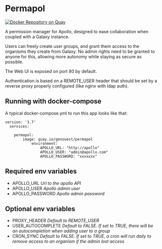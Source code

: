 # Permapol

[![Docker Repository on Quay](https://quay.io/repository/genouest/permapol/status "Docker Repository on Quay")](https://quay.io/repository/genouest/permapol)

A permission manager for Apollo, designed to ease collaboration when coupled with a Galaxy instance.

Users can freely create user groups, and grant them access to the organisms they create from Galaxy. No admin rights need to be granted to anyone for this, allowing more autonomy while staying as secure as possible.

The Web UI is exposed on port 80 by default.

Authentication is based on a REMOTE_USER header that should be set by a reverse proxy properly configured (like nginx with ldap auth).

## Running with docker-compose

A typical docker-compose.yml to run this app looks like that:

```
version: '3.7'
  services:

    permapol:
    	image: quay.io/genouest/permapol
            environment:
                APOLLO_URL: "http://apollo"
                APOLLO_USER: "admin@apollo.com"
                APOLLO_PASSWORD: "xxxxxxx"
```

## Required env variables

* APOLLO_URL *Url to the apollo API*
* APOLLO_USER *Apollo admin user*
* APOLLO_PASSWORD *Apollo admin password*

## Optional env variables

* PROXY_HEADER *Default to REMOTE_USER*
* USER_AUTOCOMPLETE *Default to FALSE. If set to TRUE, there will be an autocompletion when adding user to a group*
* CRON_SYNC *Default to FALSE. If set to TRUE, a cron will run daily to remove access to an organism if the admin lost access*
